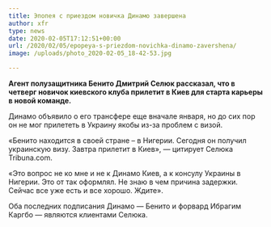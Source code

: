 ```yaml
---
title: Эпопея с приездом новичка Динамо завершена
author: xfr
type: news
date: 2020-02-05T17:12:51+00:00
url: /2020/02/05/epopeya-s-priezdom-novichka-dinamo-zavershena/
image: /uploads/photo_2020-02-05_18-42-53.jpg

---
```

**Агент полузащитника Бенито Дмитрий Селюк рассказал, что в четверг новичок киевского клуба прилетит в Киев для старта карьеры в новой команде.**

Динамо объявило о его трансфере еще вначале января, но до сих пор он не мог прилететь в Украину якобы из-за проблем с визой.

«Бенито находится в своей стране – в Нигерии. Сегодня он получил украинскую визу. Завтра прилетит в Киев», &#8212; цитирует Селюка Tribuna.com.

«Это вопрос не ко мне и не к Динамо Киев, а к консулу Украины в Нигерии. Это от так оформлял. Не знаю в чем причина задержки. Сейчас все уже есть и все хорошо. Ждите».

Оба последних подписания Динамо &#8212; Бенито и форвард Ибрагим Каргбо &#8212; являются клиентами Селюка.
